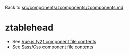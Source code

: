 Back to [src/components/zcomponents/zcomponents.md](../../zcomponents.md)

# ztablehead

 - See [Vue.js (v2) component file contents](./ztablehead.vue)
 - See [Sass/Css component file contents](./ztablehead.scss)
